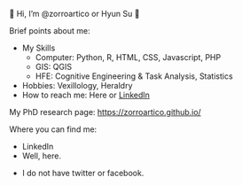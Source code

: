 :wave: Hi, I’m @zorroartico or Hyun Su :maple_leaf:

Brief points about me:
- My Skills
  - Computer: Python, R, HTML, CSS, Javascript, PHP
  - GIS: QGIS
  - HFE: Cognitive Engineering & Task Analysis, Statistics
- Hobbies: Vexillology, Heraldry
- How to reach me: Here or [LinkedIn](https://www.linkedin.com/in/hyun-su-winfred-seong-mes-545bb467/)

My PhD research page: https://zorroartico.github.io/

Where you can find me:
- LinkedIn
- Well, here.

* I do not have twitter or facebook.

<!---
zorroartico/zorroartico is a ✨ special ✨ repository because its `README.md` (this file) appears on your GitHub profile.
You can click the Preview link to take a look at your changes.
--->
